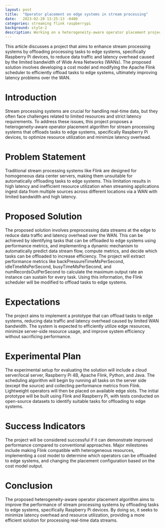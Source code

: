 ```yaml
---
layout: post
title:  "Operator placement on edge systems in stream processing"
date:   2023-02-28 13:25:13 -0400
categories: streaming flink raspberrypi
background: style-2
description: Working on a heterogeneity-aware operator placement project, our team utilized Raspberry Pi devices and Apache Flink to optimize edge offloading for stream processing systems, reducing latency and data traffic while maximizing resource efficiency in real-time data processing.
---
```

This article discusses a project that aims to enhance stream processing systems by offloading processing tasks to edge systems, specifically Raspberry Pi devices, to reduce data traffic and latency overhead caused by the limited bandwidth of Wide Area Networks (WANs). The proposed solution involves developing a cost model and modifying the Apache Flink scheduler to efficiently offload tasks to edge systems, ultimately improving latency problems over the WAN.

<h1>Introduction</h1>
Stream processing systems are crucial for handling real-time data, but they often face challenges related to limited resources and strict latency requirements. To address these issues, this project proposes a heterogeneity-aware operator placement algorithm for stream processing systems that offloads tasks to edge systems, specifically Raspberry Pi devices, to optimize resource utilization and minimize latency overhead.

<h1>Problem Statement</h1>
Traditional stream processing systems like Flink are designed for homogeneous data center servers, making them unsuitable for automatically offloading tasks to edge systems. This limitation results in high latency and inefficient resource utilization when streaming applications ingest data from multiple sources across different locations via a WAN with limited bandwidth and high latency.

<h1>Proposed Solution</h1>
The proposed solution involves preprocessing data streams at the edge to reduce data traffic and latency overhead over the WAN. This can be achieved by identifying tasks that can be offloaded to edge systems using performance metrics, and implementing a dynamic mechanism to automatically predict data stream flow, compute metrics, and decide which tasks can be offloaded to increase efficiency. The project will extract performance metrics like backPressureTimeMsPerSecond, idleTimeMsPerSecond, busyTimeMsPerSecond, and numRecordsOutPerSecond to calculate the maximum output rate an instance can sustain for every task. Using this information, the Flink scheduler will be modified to offload tasks to edge systems.

<h1>Expectations</h1>
The project aims to implement a prototype that can offload tasks to edge systems, reducing data traffic and latency overhead caused by limited WAN bandwidth. The system is expected to efficiently utilize edge resources, minimize server-side resource usage, and improve system efficiency without sacrificing performance.

<h1>Experimental Plan</h1>
The experimental setup for evaluating the solution will include a cloud server/local server, Raspberry Pi 4B, Apache Flink, Python, and Java. The scheduling algorithm will begin by running all tasks on the server side (except the source) and collecting performance metrics from Flink. Lightweight operators will then be placed on available edge slots. The initial prototype will be built using Flink and Raspberry Pi, with tests conducted on open-source datasets to identify suitable tasks for offloading to edge systems.

<h1>Success Indicators</h1>
The project will be considered successful if it can demonstrate improved performance compared to conventional approaches. Major milestones include making Flink compatible with heterogeneous resources, implementing a cost model to determine which operators can be offloaded to edge systems, and changing the placement configuration based on the cost model output.

<h1>Conclusion</h1>
The proposed heterogeneity-aware operator placement algorithm aims to improve the performance of stream processing systems by offloading tasks to edge systems, specifically Raspberry Pi devices. By doing so, it seeks to minimize latency overhead and resource utilization, providing a more efficient solution for processing real-time data streams.